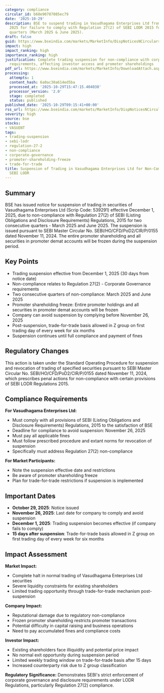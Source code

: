 ```yaml
---
category: compliance
circular_id: b68e90787085ec79
date: '2025-10-29'
description: BSE to suspend trading in Vasudhagama Enterprises Ltd from December 1,
  2025 for failure to comply with Regulation 27(2) of SEBI LODR 2015 for two consecutive
  quarters (March 2025 & June 2025).
draft: false
guid: https://www.bseindia.com/markets/MarketInfo/DispNoticesNCirculars.aspx?Noticeid={897533E9-50A2-4C1C-B639-752A0ECBD1D2}&noticeno=20251029-4&dt=10/29/2025&icount=4&totcount=56&flag=0
impact: high
impact_ranking: high
importance_ranking: high
justification: Complete trading suspension for non-compliance with corporate governance
  requirements, affecting investor access and promoter shareholdings
pdf_url: https://www.bseindia.com/markets/MarketInfo/DownloadAttach.aspx?id=20251029-4&attachedId=
processing:
  attempts: 1
  content_hash: 6a0ac30a614ed5ba
  processed_at: '2025-10-29T15:47:15.404038'
  processor_version: '2.0'
  stage: completed
  status: published
published_date: '2025-10-29T09:15:41+00:00'
rss_url: https://www.bseindia.com/markets/MarketInfo/DispNoticesNCirculars.aspx?Noticeid={897533E9-50A2-4C1C-B639-752A0ECBD1D2}&noticeno=20251029-4&dt=10/29/2025&icount=4&totcount=56&flag=0
severity: high
source: bse
stocks:
- VASUENT
tags:
- trading-suspension
- sebi-lodr
- regulation-27-2
- non-compliance
- corporate-governance
- promoter-shareholding-freeze
- trade-for-trade
title: Suspension of Trading in Vasudhagama Enterprises Ltd for Non-Compliance with
  SEBI LODR
---
```


## Summary

BSE has issued notice for suspension of trading in securities of Vasudhagama Enterprises Ltd (Scrip Code: 539291) effective December 1, 2025, due to non-compliance with Regulation 27(2) of SEBI (Listing Obligations and Disclosure Requirements) Regulations, 2015 for two consecutive quarters - March 2025 and June 2025. The suspension is issued pursuant to SEBI Master Circular No. SEBI/HO/CFD/PoD2/CIR/P/0155 dated November 11, 2024. The entire promoter shareholding and all securities in promoter demat accounts will be frozen during the suspension period.

## Key Points

- Trading suspension effective from December 1, 2025 (30 days from notice date)
- Non-compliance relates to Regulation 27(2) - Corporate Governance requirements
- Two consecutive quarters of non-compliance: March 2025 and June 2025
- Promoter shareholding freeze: Entire promoter holdings and all securities in promoter demat accounts will be frozen
- Company can avoid suspension by complying before November 26, 2025
- Post-suspension, trade-for-trade basis allowed in Z group on first trading day of every week for six months
- Suspension continues until full compliance and payment of fines

## Regulatory Changes

This action is taken under the Standard Operating Procedure for suspension and revocation of trading of specified securities pursuant to SEBI Master Circular No. SEBI/HO/CFD/PoD2/CIR/P/0155 dated November 11, 2024, which prescribes penal actions for non-compliance with certain provisions of SEBI LODR Regulations 2015.

## Compliance Requirements

**For Vasudhagama Enterprises Ltd:**
- Must comply with all provisions of SEBI (Listing Obligations and Disclosure Requirements) Regulations, 2015 to the satisfaction of BSE
- Deadline for compliance to avoid suspension: November 26, 2025
- Must pay all applicable fines
- Must follow prescribed procedure and extant norms for revocation of suspension
- Specifically must address Regulation 27(2) non-compliance

**For Market Participants:**
- Note the suspension effective date and restrictions
- Be aware of promoter shareholding freeze
- Plan for trade-for-trade restrictions if suspension is implemented

## Important Dates

- **October 29, 2025**: Notice issued
- **November 26, 2025**: Last date for company to comply and avoid suspension
- **December 1, 2025**: Trading suspension becomes effective (if company fails to comply)
- **15 days after suspension**: Trade-for-trade basis allowed in Z group on first trading day of every week for six months

## Impact Assessment

**Market Impact:**
- Complete halt in normal trading of Vasudhagama Enterprises Ltd securities
- Severe liquidity constraints for existing shareholders
- Limited trading opportunity through trade-for-trade mechanism post-suspension

**Company Impact:**
- Reputational damage due to regulatory non-compliance
- Frozen promoter shareholding restricts promoter transactions
- Potential difficulty in capital raising and business operations
- Need to pay accumulated fines and compliance costs

**Investor Impact:**
- Existing shareholders face illiquidity and potential price impact
- No normal exit opportunity during suspension period
- Limited weekly trading window on trade-for-trade basis after 15 days
- Increased counterparty risk due to Z group classification

**Regulatory Significance:**
Demonstrates SEBI's strict enforcement of corporate governance and disclosure requirements under LODR Regulations, particularly Regulation 27(2) compliance.